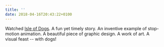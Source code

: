 ```yaml
---
title: ''
date: 2018-04-16T20:43:22+0100
---
```

Watched [Isle of Dogs](https://www.imdb.com/title/tt5104604/). A fun yet timely story. An inventive example of stop-motion animation. A beautiful piece of graphic design. A work of art. A visual feast -- with dogs!
